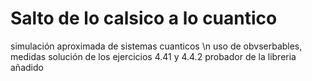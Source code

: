 # Salto de lo calsico a lo cuantico
simulación aproximada de sistemas cuanticos \n
uso de obvserbables, medidas
solución de los ejercicios 4.41 y 4.4.2
probador de la libreria añadido
